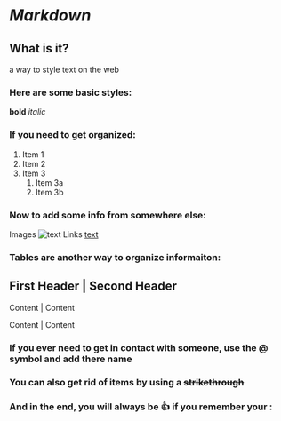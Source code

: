 # ***Markdown***

## What is it?
  a way to style text on the web
  
### Here are some basic styles:
  **bold**
  *italic*
  
### If you need to get organized:
1. Item 1
1. Item 2
1. Item 3
    1. Item 3a
    1. Item 3b
  
### Now to add some info from somewhere else:
  Images ![text](file)
  Links [text](webpage)
  
### Tables are another way to organize informaiton:

  First Header | Second Header
  ----------------------------
  Content | Content
  
  Content | Content 
  
### If you ever need to get in contact with someone, use the @ symbol and add there name

### You can also get rid of items by using a ~~strikethrough~~

### And in the end, you will always be :+1: if you remember your :
